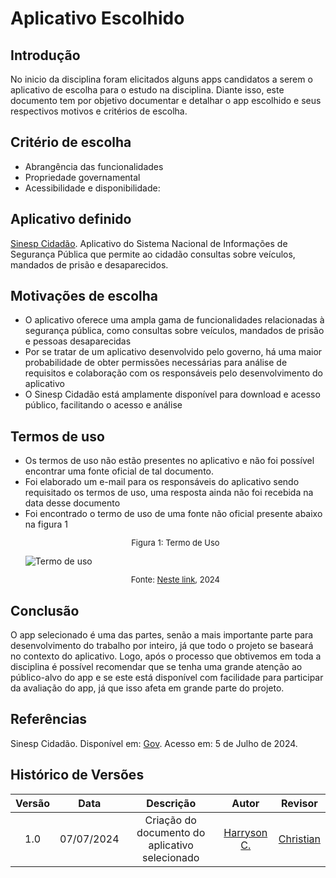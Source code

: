 # Aplicativo Escolhido

## Introdução

No inicio da disciplina foram elicitados alguns apps candidatos a serem o aplicativo de escolha para o estudo na disciplina. Diante isso, este documento tem por objetivo documentar e detalhar o app escolhido e seus respectivos motivos e critérios de escolha.


## Critério de escolha
- Abrangência das funcionalidades
- Propriedade governamental
- Acessibilidade e disponibilidade: 

## Aplicativo definido

[Sinesp Cidadão](https://play.google.com/store/apps/details?id=br.gov.sinesp.cidadao.android&hl=pt_BR&gl=US).
Aplicativo do Sistema Nacional de Informações de Segurança Pública que permite ao cidadão consultas sobre veículos, mandados de prisão e desaparecidos.


## Motivações de escolha

- O aplicativo oferece uma ampla gama de funcionalidades relacionadas à segurança pública, como consultas sobre veículos, mandados de prisão e pessoas desaparecidas
- Por se tratar de um aplicativo desenvolvido pelo governo, há uma maior probabilidade de obter permissões necessárias para análise de requisitos e colaboração com os responsáveis pelo desenvolvimento do aplicativo
- O Sinesp Cidadão está amplamente disponível para download e acesso público, facilitando o acesso e análise 


## Termos de uso
- Os termos de uso não estão presentes no aplicativo e não foi possível encontrar uma fonte oficial de tal documento.
- Foi elaborado um e-mail para os responsáveis do aplicativo sendo requisitado os termos de uso, uma resposta ainda não foi recebida na data desse documento  
- Foi encontrado o termo de uso de uma fonte não oficial presente abaixo na figura 1
<font size="2"><p style="text-align: center">Figura 1: Termo de Uso </p></font>
 ![Termo de uso](../assets/Termo_de_Uso.png)
<font size="2"><p style="text-align: center">Fonte: [Neste link](https://repositorio.enap.gov.br/handle/1/2724?locale=pt_BR), 2024</p></font>

## Conclusão

O app selecionado é uma das partes, senão a mais importante parte para desenvolvimento do trabalho por inteiro, já que todo o projeto se baseará no contexto do aplicativo. Logo, após o processo que obtivemos em toda a disciplina é possível recomendar que se tenha uma grande atenção ao público-alvo do app e se este está disponível com facilidade para participar da avaliação do app, já que isso afeta em grande parte do projeto.

## Referências
Sinesp Cidadão. Disponível em: [Gov](https://www.gov.br/pt-br/apps/sinesp-cidadao). Acesso em: 5 de Julho de 2024.</br>

## Histórico de Versões
| Versão | Data | Descrição | Autor | Revisor |
| :----: | :--: | :-------: | :---: | :-----: |
| 1.0 | 07/07/2024 | Criação do documento do aplicativo selecionado |[Harryson C.](https://github.com/harry-cmartin)  | [Christian](https://github.com/crstyhs)|

